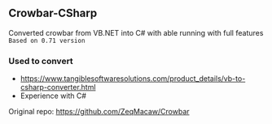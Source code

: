 ## Crowbar-CSharp
Converted crowbar from VB.NET into C# with able running with full features `Based on 0.71 version`

### Used to convert
- https://www.tangiblesoftwaresolutions.com/product_details/vb-to-csharp-converter.html
- Experience with C#

Original repo: https://github.com/ZeqMacaw/Crowbar
